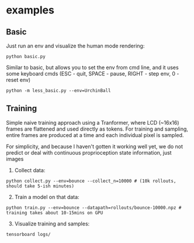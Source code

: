 examples
=================


## Basic

Just run an env and visualize the human mode rendering:
```
python basic.py
```

Similar to basic, but allows you to set the env from cmd line, and it uses some keyboard cmds (ESC - quit, SPACE - pause, RIGHT - step env, 0 - reset env)
```
python -m less_basic.py --env=UrchinBall
```

## Training

Simple naive training approach using a Tranformer, where LCD (~16x16) frames are flattened and used directly as
tokens. For training and sampling, entire frames are produced at a time and each individual pixel is sampled.

For simplicity, and because I haven't gotten it working well yet, we do not predict or deal with continuous proprioception state information,
just images

1. Collect data:
```
python collect.py --env=bounce --collect_n=10000 # (10k rollouts, should take 5-ish minutes)
```
2. Train a model on that data:
```
python train.py --env=bounce --datapath=rollouts/bounce-10000.npz # training takes about 10-15mins on GPU
```
3. Visualize training and samples:
```
tensorboard logs/
```